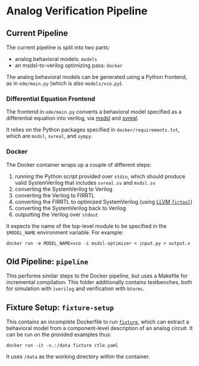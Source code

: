 # Analog Verification Pipeline

## Current Pipeline

The current pipeline is split into two parts:
* analog behavioral models: `models`
* an msdsl-to-verilog optimizing pass: `docker`

The analog behavioral models can be generated using a Python frontend, as in
`ode/main.py` (which is also `models/vco.py`).

### Differential Equation Frontend

The frontend in `ode/main.py` converts a behavioral model specified as a
differential equation into verilog, via [msdsl](msdsl) and [svreal](svreal).

It relies on the Python packages specified in `docker/requirements.txt`, which
are `msdsl`, `svreal`, and `sympy`.

### Docker

The Docker container wraps up a couple of different steps:
1. running the Python script provided over `stdin`, which should produce valid
   SystemVerilog that includes `svreal.sv` and `msdsl.sv`
2. converting the SystemVerilog to Verilog
3. converting the Verilog to FIRRTL
4. converting the FIRRTL to optimized SystemVerilog (using [LLVM
   `firtool`](circt))
5. converting the SystemVerilog back to Verilog
6. outputting the Verilog over `stdout`

It expects the name of the top-level module to be specified in the
`$MODEL_NAME` environment variable.  For example:

    docker run -e MODEL_NAME=vco -i msdsl-optimizer < input.py > output.v

## Old Pipeline: `pipeline`

This performs similar steps to the Docker pipeline, but uses a Makefile for
incremental compilation.  This folder additionally contains testbenches, both
for simulation with `iverilog` and verification with `btormc`.

## Fixture Setup: `fixture-setup`

This contains an incomplete Dockerfile to run [`fixture`](fixture), which can
extract a behavioral model from a component-level description of an analog
circuit.  It can be run on the provided examples thus:

    docker run -it -v.:/data fixture ctle.yaml

It uses `/data` as the working directory within the container.

[fixture]: https://github.com/standanley/fixture
[msdsl]: https://github.com/sgherbst/msdsl/tree/master
[svreal]: https://github.com/sgherbst/svreal
[circt]: https://github.com/llvm/circt

